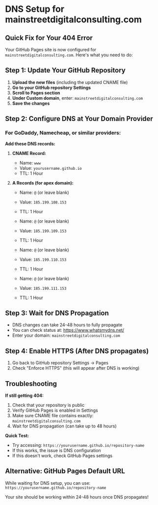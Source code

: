 # DNS Setup for mainstreetdigitalconsulting.com

## Quick Fix for Your 404 Error

Your GitHub Pages site is now configured for `mainstreetdigitalconsulting.com`. Here's what you need to do:

## Step 1: Update Your GitHub Repository
1. **Upload the new files** (including the updated CNAME file)
2. **Go to your GitHub repository Settings**
3. **Scroll to Pages section**
4. **Under Custom domain**, enter: `mainstreetdigitalconsulting.com`
5. **Save the changes**

## Step 2: Configure DNS at Your Domain Provider

### For GoDaddy, Namecheap, or similar providers:

**Add these DNS records:**

1. **CNAME Record:**
   - Name: `www` 
   - Value: `yourusername.github.io`
   - TTL: 1 Hour

2. **A Records (for apex domain):**
   - Name: `@` (or leave blank)
   - Value: `185.199.108.153`
   - TTL: 1 Hour

   - Name: `@` (or leave blank)
   - Value: `185.199.109.153`
   - TTL: 1 Hour

   - Name: `@` (or leave blank)
   - Value: `185.199.110.153`
   - TTL: 1 Hour

   - Name: `@` (or leave blank)
   - Value: `185.199.111.153`
   - TTL: 1 Hour

## Step 3: Wait for DNS Propagation
- DNS changes can take 24-48 hours to fully propagate
- You can check status at: https://www.whatsmydns.net/
- Enter your domain: `mainstreetdigitalconsulting.com`

## Step 4: Enable HTTPS (After DNS propagates)
1. Go back to GitHub repository Settings → Pages
2. Check "Enforce HTTPS" (this will appear after DNS is working)

## Troubleshooting

**If still getting 404:**
1. Check that your repository is public
2. Verify GitHub Pages is enabled in Settings
3. Make sure CNAME file contains exactly: `mainstreetdigitalconsulting.com`
4. Wait for DNS propagation (can take up to 48 hours)

**Quick Test:**
- Try accessing: `https://yourusername.github.io/repository-name`
- If this works, the issue is DNS configuration
- If this doesn't work, check GitHub Pages settings

## Alternative: GitHub Pages Default URL
While waiting for DNS setup, you can use:
`https://yourusername.github.io/repository-name`

Your site should be working within 24-48 hours once DNS propagates!